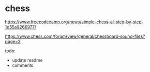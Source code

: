 # chess

https://www.freecodecamp.org/news/simple-chess-ai-step-by-step-1d55a9266977/

https://www.chess.com/forum/view/general/chessboard-sound-files?page=2

todo:

- update readme
- comments
